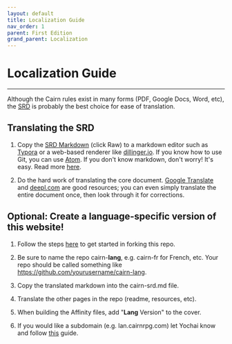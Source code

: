 ```yaml
---
layout: default
title: Localization Guide
nav_order: 1
parent: First Edition
grand_parent: Localization
---
```


# Localization Guide
---
Although the Cairn rules exist in many forms (PDF, Google Docs, Word, etc), the [SRD](/cairn-srd) is probably the best choice for ease of translation.

## Translating the SRD
1. Copy the [SRD Markdown](https://github.com/yochaigal/cairn/blob/main/cairn-srd.md) (click Raw) to a markdown editor such as [Typora](https://typora.com) or a web-based renderer like [dillinger.io](https://dillinger.io). If you know how to use Git, you can use [Atom](atom.io). If you don't know markdown, don't worry! It's easy. Read more [here](https://guides.github.com/features/mastering-markdown/).

2. Do the hard work of translating the core document. [Google Translate](https://translate.google.com) and [deepl.com](https://deepl.com) are good resources; you can even simply translate the entire document once, then look through it for corrections.

## Optional: Create a language-specific version of this website!
1. Follow the steps [here](/hacks/fork-this) to get started in forking this repo.

2. Be sure to name the repo cairn-**lang**, e.g. cairn-fr for French, etc. Your repo should be called something like https://github.com/yourusername/cairn-lang.

3. Copy the translated markdown into the cairn-srd.md file.

4. Translate the other pages in the repo (readme, resources, etc).

5. When building the Affinity files, add "**Lang** Version" to the cover.

6. If you would like a subdomain (e.g. lan.cairnrpg.com) let Yochai know and follow [this](https://docs.github.com/en/pages/configuring-a-custom-domain-for-your-github-pages-site/managing-a-custom-domain-for-your-github-pages-site) guide.

